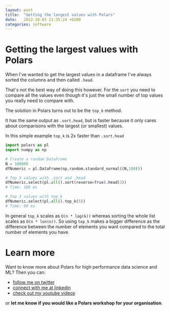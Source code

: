 ```yaml
---
layout: post
title:  "Getting the largest values with Polars"
date:   2022-10-03 11:35:24 +0200
categories: software
---
```

# Getting the largest values with Polars
When I've wanted to get the largest values in a dataframe I've always sorted the columns and then called `.head`.

That's not the best way of doing this however. For the `sort` you need to compare all the values even though it's just the small number of top values you really need to compare with.

The solution in Polars turns out to be the `top_k` method.

It has the same output as `.sort.head`, but is faster because it only cares about comparisons with the largest (or smallest) values.

In this simple example `top_k` is 2x faster than `.sort.head`
```python
import polars as pl
import numpy as np

# Create a random DataFrame
N = 100000
dfNumeric = pl.DataFrame(np.random.standard_normal((N,100)))

# Top 3 values with .sort and .head
dfNumeric.select(pl.all().sort(reverse=True).head(3))
# Time: 180 ms

# Top 3 values with top_k
dfNumeric.select(pl.all().top_k(5))
# Time: 90 ms
```


In general `top_k` scales as `O(n * log(k))` whereas sorting the whole list scales as `O(n * lon(n))`. So using `top_k` makes a bigger difference as the difference between the number of elements you want compared to the total number of elements you have.
# Learn more
Want to know more about Polars for high performance data science and ML? Then you can:
- [follow me on twitter](https://twitter.com/braaannigan)
- [connect with me at linkedin](https://www.linkedin.com/in/liam-brannigan-9080b214a/)
- [check out my youtube videos](https://www.youtube.com/watch?v=nGritAo-71o)

or **let me know if you would like a Polars workshop for your organisation**.